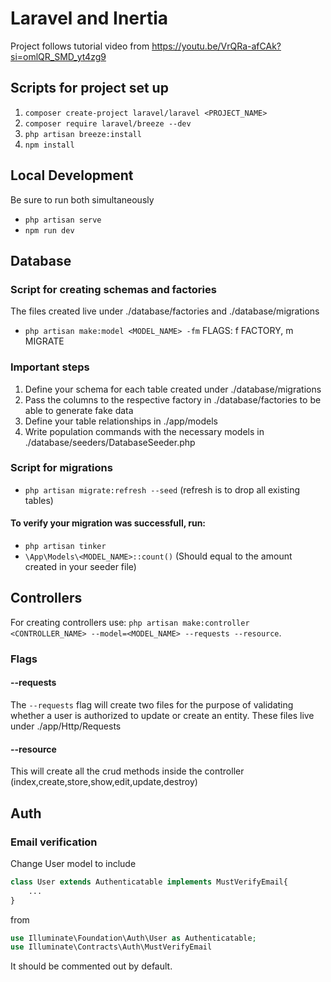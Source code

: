 # Laravel and Inertia
Project follows tutorial video from https://youtu.be/VrQRa-afCAk?si=omlQR_SMD_yt4zg9

## Scripts for project set up

1. `composer create-project laravel/laravel <PROJECT_NAME>`
2. `composer require laravel/breeze --dev`
3. `php artisan breeze:install`
4. `npm install`

## Local Development
Be sure to run both simultaneously
- `php artisan serve`
- `npm run dev`

## Database
### Script for creating schemas and factories
The files created live under ./database/factories and ./database/migrations
- `php artisan make:model <MODEL_NAME> -fm` FLAGS: f FACTORY, m MIGRATE
### Important steps
1. Define your schema for each table created under ./database/migrations
2. Pass the columns to the respective factory in ./database/factories to be able to generate fake data
3. Define your table relationships in ./app/models
4. Write population commands with the necessary models in ./database/seeders/DatabaseSeeder.php

### Script for migrations
- `php artisan migrate:refresh --seed` (refresh is to drop all existing tables)

#### To verify your migration was successfull, run:
- `php artisan tinker`
- `\App\Models\<MODEL_NAME>::count()` (Should equal to the amount created in your seeder file)

## Controllers
For creating controllers use:
 `php artisan make:controller <CONTROLLER_NAME> --model=<MODEL_NAME> --requests --resource`.
 ### Flags
 #### --requests
 The `--requests` flag will create two files for the purpose of validating whether a user is authorized to update or create an entity. These files live under ./app/Http/Requests
 #### --resource
 This will create all the crud methods inside the controller (index,create,store,show,edit,update,destroy)

## Auth
### Email verification

Change User model to include
```php 
class User extends Authenticatable implements MustVerifyEmail{
    ...
}
``` 
from 
```php
use Illuminate\Foundation\Auth\User as Authenticatable;
use Illuminate\Contracts\Auth\MustVerifyEmail
```
It should be commented out by default.